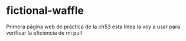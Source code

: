 # fictional-waffle
Primera página web de práctica de la ch53
esta línea la voy a usar para verificar la eficiencia de mi pull
